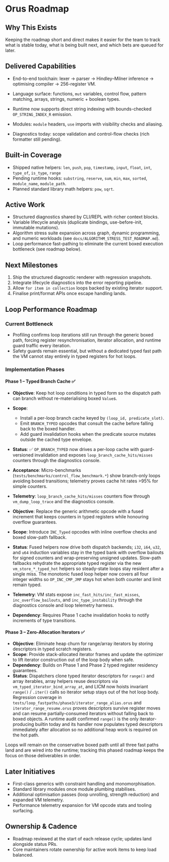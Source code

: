 # Orus Roadmap

## Why This Exists
Keeping the roadmap short and direct makes it easier for the team to track what is stable today, what is being built next, and which bets are queued for later.

## Delivered Capabilities
- End-to-end toolchain: lexer → parser → Hindley–Milner inference → optimising compiler → 256-register VM.
- Language surface: functions, `mut` variables, control flow, pattern matching, arrays, strings, numeric + boolean types.

- Runtime now supports direct string indexing with bounds-checked `OP_STRING_INDEX_R` emission.
- Modules: `module` headers, `use` imports with visibility checks and aliasing.
- Diagnostics today: scope validation and control-flow checks (rich formatter still pending).

## Built-in Coverage
- Shipped native helpers: `len`, `push`, `pop`, `timestamp`, `input`, `float`, `int`, `type_of`, `is_type`, `range`
- Pending runtime hooks: `substring`, `reserve`, `sum`, `min`, `max`, `sorted`, `module_name`, `module_path`.
- Planned standard library math helpers: `pow`, `sqrt`.

## Active Work
- Structured diagnostics shared by CLI/REPL with richer context blocks.
- Variable lifecycle analysis (duplicate bindings, use-before-init, immutable mutations).
- Algorithm stress suite expansion across graph, dynamic programming, and numeric workloads (see `docs/ALGORITHM_STRESS_TEST_ROADMAP.md`).
- Loop performance fast-pathing to eliminate the current boxed execution bottleneck (see roadmap below).

## Next Milestones
1. Ship the structured diagnostic renderer with regression snapshots.
2. Integrate lifecycle diagnostics into the error reporting pipeline.
3. Allow `for item in collection` loops backed by existing iterator support.
4. Finalise print/format APIs once escape handling lands.

## Loop Performance Roadmap

### Current Bottleneck
- Profiling confirms loop iterations still run through the generic boxed path, forcing register resynchronisation, iterator allocation, and runtime guard traffic every iteration.
- Safety guards remain essential, but without a dedicated typed fast path the VM cannot stay entirely in typed registers for hot loops.

### Implementation Phases

#### Phase 1 – Typed Branch Cache ✅
- **Objective**: Keep hot loop conditions in typed form so the dispatch path can branch without re-materialising boxed `Value`s.
- **Scope**:
  - Install a per-loop branch cache keyed by `(loop_id, predicate_slot)`.
  - Emit `BRANCH_TYPED` opcodes that consult the cache before falling back to the boxed handler.
  - Add guard invalidation hooks when the predicate source mutates outside the cached type envelope.
- **Status**: ✅ `OP_BRANCH_TYPED` now drives a per-loop cache with guard-versioned invalidation and exposes `loop_branch_cache_hits/misses` counters through the diagnostics console.
- **Acceptance**: Micro-benchmarks (`tests/benchmarks/control_flow_benchmark.*`) show branch-only loops avoiding boxed transitions; telemetry proves cache hit rates >95% for simple counters.
- **Telemetry**: `loop_branch_cache_hits/misses` counters flow through `vm_dump_loop_trace` and the diagnostics console.

- **Objective**: Replace the generic arithmetic opcode with a fused increment that keeps counters in typed registers while honouring overflow guarantees.
- **Scope**: Introduce `INC_Typed` opcodes with inline overflow checks and boxed slow-path fallback.
- **Status**: Fused helpers now drive both dispatch backends; `i32`, `i64`, `u32`, and `u64` induction variables stay in the typed bank with overflow bailouts for signed counters and wrap-preserving unsigned updates. Slow-path fallbacks rehydrate the appropriate typed register via the new `vm_store_*_typed_hot` helpers so steady-state loops stay resident after a single miss. The monotonic fused loop helper now covers all four integer widths so `OP_INC_CMP_JMP` stays hot when both counter and limit remain typed.
- **Telemetry**: VM stats expose `inc_fast_hits/inc_fast_misses`, `inc_overflow_bailouts`, and `inc_type_instability` through the diagnostics console and loop telemetry harness.
- **Dependency**: Requires Phase 1 cache invalidation hooks to notify increments of type transitions.

#### Phase 3 – Zero-Allocation Iterators ✅
- **Objective**: Eliminate heap churn for range/array iterators by storing descriptors in typed scratch registers.
- **Scope**: Provide stack-allocated iterator frames and update the optimizer to lift iterator construction out of the loop body when safe.
- **Dependency**: Builds on Phase 1 and Phase 2 typed register residency guarantees.
- **Status**: Dispatchers clone typed iterator descriptors for `range()` and
  array iterables, array helpers reuse descriptors via
  `vm_typed_iterator_bind_array_at`, and LICM now hoists invariant `range()` /
  `.iter()` calls so iterator setup stays out of the hot loop body. Regression
  coverage in `tests/loop_fastpaths/phase3/iterator_range_alias.orus` and
  `iterator_range_resume.orus` proves descriptors survive register moves and can
  resume partially-consumed iterators without falling back to boxed objects. A
  runtime audit confirmed `range()` is the only iterator-producing builtin
  today and its handler now populates typed descriptors immediately after
  allocation so no additional heap work is required on the hot path.

Loops will remain on the conservative boxed path until all three fast paths land and are wired into the runtime; tracking this phased roadmap keeps the focus on those deliverables in order.

## Later Initiatives
- First-class generics with constraint handling and monomorphisation.
- Standard library modules once module plumbing stabilises.
- Additional optimisation passes (loop unrolling, strength reduction) and expanded VM telemetry.
- Performance telemetry expansion for VM opcode stats and tooling surfacing.

## Ownership & Cadence
- Roadmap reviewed at the start of each release cycle; updates land alongside status PRs.
- Core maintainers rotate ownership for active work items to keep load balanced.

